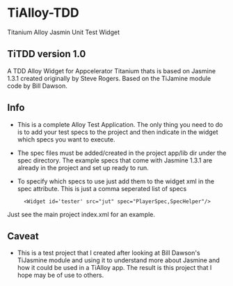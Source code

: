 TiAlloy-TDD
===========

Titanium Alloy Jasmin Unit Test Widget

## TiTDD version 1.0

A TDD Alloy Widget for Appcelerator Titanium thats is based on Jasmine 1.3.1 created originally by
Steve Rogers. Based on the TiJamine module code by Bill Dawson.

## Info
- This is a complete Alloy Test Application. The only thing you need to do is to add your test specs
  to the project and then indicate in the widget which specs you want to execute.
  
- The spec files must be added/created in the project app/lib dir under the spec directory. The example specs
  that come with Jasmine 1.3.1 are already in the project and set up ready to run.
  
- To specify which specs to use just add them to the widget xml in the spec attribute. This is just a comma seperated list of specs

		<Widget id='tester' src="jut" spec="PlayerSpec,SpecHelper"/>  
		
 Just see the main project index.xml for an example.
 
 
## Caveat

- This is a test project that I created after looking at Bill Dawson's TiJasmine module and using it to understand more about Jasmine and how it could be used in a TiAlloy app.
  The result is this project that I hope may be of use to others. 


